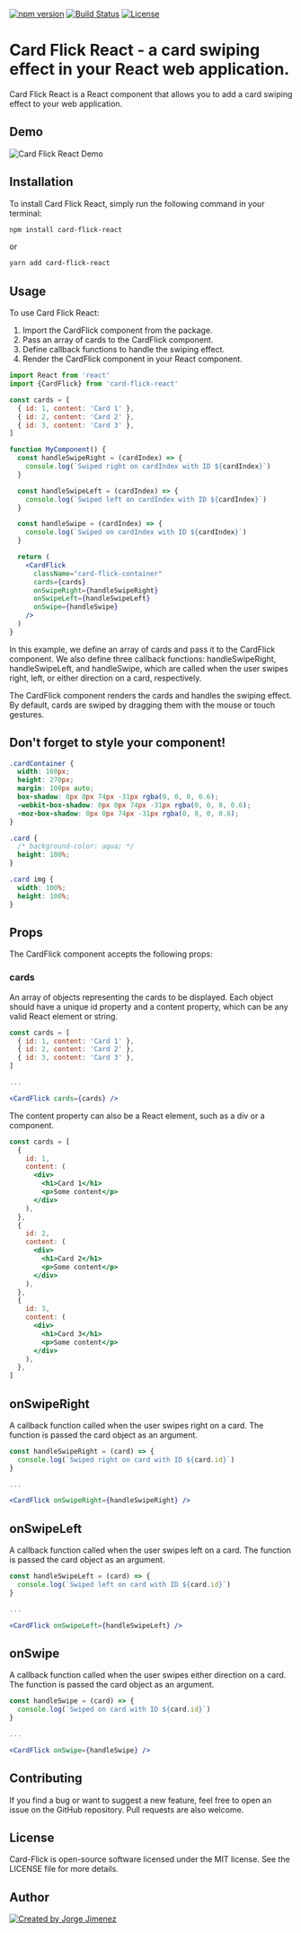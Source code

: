 <!-- [![npm version](https://badge.fury.io/js/card-flick-react.svg)](https://badge.fury.io/js/card-flick-react) -->
<!-- [![Build Status](https://travis-ci.org/jorgejimenezdev/card-flick-react.svg?branch=master)](https://travis-ci.org/jorgejimenezdev/card-flick-react) -->
<!-- [![Coverage Status](https://coveralls.io/repos/github/jorgejimenezdev/card-flick-react/badge.svg?branch=master)](https://coveralls.io/github/jorgejimenezdev -->

[![npm version](https://img.shields.io/npm/v/card-flick-react.svg)](https://www.npmjs.com/package/card-flick-react)
[![Build Status](https://github.com/jorgejimenezQ/card-flick/actions/workflows/test.yml/badge.svg)](https://github.com/jorgejimenezQ/card-flick/actions/workflows/test.yml)
[![License](https://img.shields.io/badge/license-MIT-blue.svg)](./LICENSE)

# Card Flick React - a card swiping effect in your React web application.

Card Flick React is a React component that allows you to add a card swiping effect to your web application.

<!-- The gif displaying the card effect -->

## Demo

![Card Flick React Demo](./demo.gif)

## Installation

To install Card Flick React, simply run the following command in your terminal:

```bash
npm install card-flick-react
```

or

```bash
yarn add card-flick-react
```

## Usage

To use Card Flick React:

1. Import the CardFlick component from the package.
2. Pass an array of cards to the CardFlick component.
3. Define callback functions to handle the swiping effect.
4. Render the CardFlick component in your React component.

```jsx
import React from 'react'
import {CardFlick} from 'card-flick-react'

const cards = [
  { id: 1, content: 'Card 1' },
  { id: 2, content: 'Card 2' },
  { id: 3, content: 'Card 3' },
]

function MyComponent() {
  const handleSwipeRight = (cardIndex) => {
    console.log(`Swiped right on cardIndex with ID ${cardIndex}`)
  }

  const handleSwipeLeft = (cardIndex) => {
    console.log(`Swiped left on cardIndex with ID ${cardIndex}`)
  }

  const handleSwipe = (cardIndex) => {
    console.log(`Swiped on cardIndex with ID ${cardIndex}`)
  }

  return (
    <CardFlick
      className="card-flick-container"
      cards={cards}
      onSwipeRight={handleSwipeRight}
      onSwipeLeft={handleSwipeLeft}
      onSwipe={handleSwipe}
    />
  )
}
```

In this example, we define an array of cards and pass it to the CardFlick component. We also define three callback functions: handleSwipeRight, handleSwipeLeft, and handleSwipe, which are called when the user swipes right, left, or either direction on a card, respectively.

The CardFlick component renders the cards and handles the swiping effect. By default, cards are swiped by dragging them with the mouse or touch gestures.

## Don't forget to style your component!

```css
.cardContainer {
  width: 160px;
  height: 270px;
  margin: 100px auto;
  box-shadow: 0px 0px 74px -31px rgba(0, 0, 0, 0.6);
  -webkit-box-shadow: 0px 0px 74px -31px rgba(0, 0, 0, 0.6);
  -moz-box-shadow: 0px 0px 74px -31px rgba(0, 0, 0, 0.6);
}

.card {
  /* background-color: aqua; */
  height: 100%;
}

.card img {
  width: 100%;
  height: 100%;
}
```

## Props

The CardFlick component accepts the following props:

### cards

An array of objects representing the cards to be displayed. Each object should have a unique id property and a content property, which can be any valid React element or string.

```jsx
const cards = [
  { id: 1, content: 'Card 1' },
  { id: 2, content: 'Card 2' },
  { id: 3, content: 'Card 3' },
]

...

<CardFlick cards={cards} />
```

The content property can also be a React element, such as a div or a component.

```jsx
const cards = [
  {
    id: 1,
    content: (
      <div>
        <h1>Card 1</h1>
        <p>Some content</p>
      </div>
    ),
  },
  {
    id: 2,
    content: (
      <div>
        <h1>Card 2</h1>
        <p>Some content</p>
      </div>
    ),
  },
  {
    id: 3,
    content: (
      <div>
        <h1>Card 3</h1>
        <p>Some content</p>
      </div>
    ),
  },
]
```

## onSwipeRight

A callback function called when the user swipes right on a card. The function is passed the card object as an argument.

```jsx
const handleSwipeRight = (card) => {
  console.log(`Swiped right on card with ID ${card.id}`)
}

...

<CardFlick onSwipeRight={handleSwipeRight} />
```

## onSwipeLeft

A callback function called when the user swipes left on a card. The function is passed the card object as an argument.

```jsx
const handleSwipeLeft = (card) => {
  console.log(`Swiped left on card with ID ${card.id}`)
}

...

<CardFlick onSwipeLeft={handleSwipeLeft} />
```

## onSwipe

A callback function called when the user swipes either direction on a card. The function is passed the card object as an argument.

```jsx
const handleSwipe = (card) => {
  console.log(`Swiped on card with ID ${card.id}`)
}

...

<CardFlick onSwipe={handleSwipe} />
```

## Contributing

If you find a bug or want to suggest a new feature, feel free to open an issue on the GitHub repository. Pull requests are also welcome.

## License

Card-Flick is open-source software licensed under the MIT license. See the LICENSE file for more details.

## Author

[![Created by Jorge Jimenez](https://img.shields.io/badge/created%20by-Jorge%20Jimenez-blue.svg)](https://jorgejimenezq.github.io.)

<!-- [![LinkedIn](https://img.shields.io/badge/LinkedIn-Jorge%20Jimenez-blue.svg)](https://www.linkedin.com/in/jorgejimenezq/) -->

<!-- [![Twitter](https://img.shields.io/badge/Twitter-jorgejimenezQ-blue.svg)](https://twitter.com/jorgejimenezQ) -->
